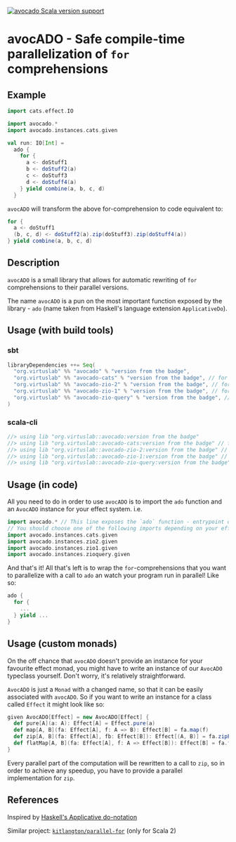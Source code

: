 [![avocado Scala version support](https://index.scala-lang.org/virtuslab/avocado/avocado/latest-by-scala-version.svg?platform=jvm)](https://index.scala-lang.org/virtuslab/avocado/avocado)

# avocADO - Safe compile-time parallelization of `for` comprehensions

## Example

```scala
import cats.effect.IO

import avocado.*
import avocado.instances.cats.given

val run: IO[Int] =
  ado {
    for {
      a <- doStuff1
      b <- doStuff2(a)
      c <- doStuff3
      d <- doStuff4(a)
    } yield combine(a, b, c, d)
  }
```

`avocADO` will transform the above for-comprehension to code equivalent to:
```scala
for {
  a <- doStuff1
  (b, c, d) <- doStuff2(a).zip(doStuff3).zip(doStuff4(a))
} yield combine(a, b, c, d)
```

## Description

`avocADO` is a small library that allows for automatic rewriting of `for` comprehensions to their parallel versions.

The name `avocADO` is a pun on the most important function exposed by the library - `ado` (name taken from Haskell's language extension `ApplicativeDo`).

## Usage (with build tools)

### sbt

```scala
libraryDependencies ++= Seq(
  "org.virtuslab" %% "avocado" % "version from the badge",
  "org.virtuslab" %% "avocado-cats" % "version from the badge", // for Cats
  "org.virtuslab" %% "avocado-zio-2" % "version from the badge", // for ZIO 2.x
  "org.virtuslab" %% "avocado-zio-1" % "version from the badge", // for ZIO 1.x,
  "org.virtuslab" %% "avocado-zio-query" % "version from the badge", // for ZIO Query
)
```

### scala-cli

```scala
//> using lib "org.virtuslab::avocado:version from the badge"
//> using lib "org.virtuslab::avocado-cats:version from the badge" // for Cats
//> using lib "org.virtuslab::avocado-zio-2:version from the badge" // for ZIO 2.x
//> using lib "org.virtuslab::avocado-zio-1:version from the badge" // for ZIO 1.x
//> using lib "org.virtuslab::avocado-zio-query:version from the badge" // for ZIO Query
```

## Usage (in code)

All you need to do in order to use `avocADO` is to import the `ado` function and an `AvocADO` instance for your effect system. i.e.
```scala
import avocado.* // This line exposes the `ado` function - entrypoint of the library
// You should choose one of the following imports depending on your effect system of choice
import avocado.instances.cats.given
import avocado.instances.zio2.given
import avocado.instances.zio1.given
import avocado.instances.zioquery.given
```

And that's it! All that's left is to wrap the `for`-comprehensions that you want to parallelize with a call to `ado` an watch your program run in parallel! Like so:
```scala
ado {
  for {
    ...
  } yield ...
}
```

## Usage (custom monads)

On the off chance that `avocADO` doesn't provide an instance for your favourite effect monad, you might have to write an instance of our `AvocADO` typeclass yourself. Don't worry, it's relatively straightforward.

`AvocADO` is just a `Monad` with a changed name, so that it can be easily associated with `avocADO`. So if you want to write an instance for a class called `Effect` it might look like so:
```scala
given AvocADO[Effect] = new AvocADO[Effect] {
  def pure[A](a: A): Effect[A] = Effect.pure(a)
  def map[A, B](fa: Effect[A], f: A => B): Effect[B] = fa.map(f)
  def zip[A, B](fa: Effect[A], fb: Effect[B]): Effect[(A, B)] = fa.zipPar(fb) // This is the most important method
  def flatMap[A, B](fa: Effect[A], f: A => Effect[B]): Effect[B] = fa.flatMap(f)
}
```

Every parallel part of the computation will be rewritten to a call to `zip`, so in order to achieve any speedup, you have to provide a parallel implementation for `zip`.

## References

Inspired by [Haskell's Applicative do-notation](https://gitlab.haskell.org/ghc/ghc/-/wikis/applicative-do)

Similar project: [`kitlangton/parallel-for`](https://github.com/kitlangton/parallel-for) (only for Scala 2)
